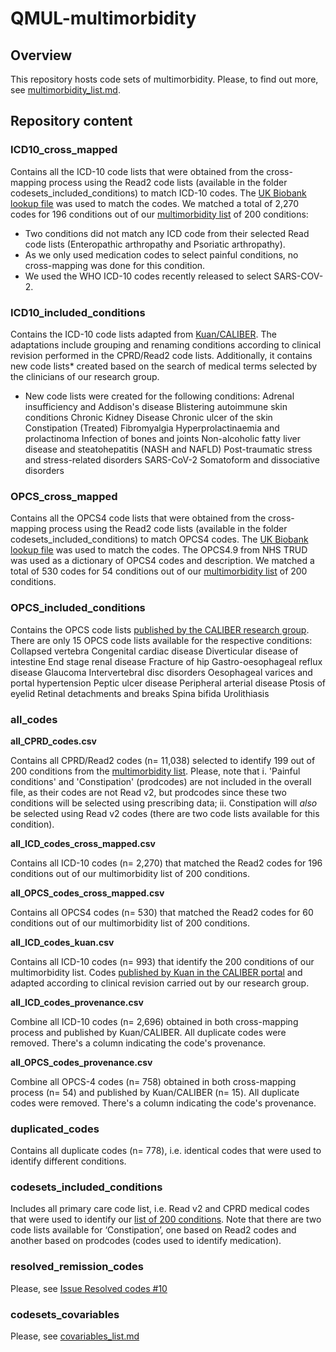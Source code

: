 # QMUL-multimorbidity
## Overview
This repository hosts code sets of multimorbidity. Please, to find out more, see [multimorbidity_list.md](https://github.com/f-eto/qmul-multimorbidity/blob/codesets-included-conditions/multimorbidity_list.md).
>
>
## Repository content
>
>
### ICD10_cross_mapped
Contains all the ICD-10 code lists that were obtained from the cross-mapping process using the Read2 code lists (available in the folder codesets_included_conditions) to match ICD-10 codes. The [UK Biobank lookup file](https://biobank.ctsu.ox.ac.uk/crystal/refer.cgi?id=592) was used to match the codes. 
We matched a total of 2,270 codes for 196 conditions out of our [multimorbidity list](https://github.com/f-eto/qmul-multimorbidity/blob/codesets-included-conditions/multimorbidity_list.md) of 200 conditions:
-	Two conditions did not match any ICD code from their selected Read code lists (Enteropathic arthropathy and Psoriatic arthropathy). 
-	As we only used medication codes to select painful conditions, no cross-mapping was done for this condition. 
-	We used the WHO ICD-10 codes recently released to select SARS-COV-2.
>
>
### ICD10_included_conditions
Contains the ICD-10 code lists adapted from [Kuan/CALIBER](https://www.caliberresearch.org/portal/phenotypes/chronological-map). The adaptations include grouping and renaming conditions according to clinical revision performed in the CPRD/Read2 code lists. Additionally, it contains new code lists* created based on the search of medical terms selected by the clinicians of our research group.  
* New code lists were created for the following conditions:
Adrenal insufficiency and Addison's disease
Blistering autoimmune skin conditions
Chronic Kidney Disease
Chronic ulcer of the skin
Constipation (Treated)
Fibromyalgia
Hyperprolactinaemia and prolactinoma
Infection of bones and joints
Non-alcoholic fatty liver disease and steatohepatitis (NASH and NAFLD)
Post-traumatic stress and stress-related disorders
SARS-CoV-2
Somatoform and dissociative disorders
>
>
### OPCS_cross_mapped
Contains all the OPCS4 code lists that were obtained from the cross-mapping process using the Read2 code lists (available in the folder codesets_included_conditions) to match OPCS4 codes. The [UK Biobank lookup file](https://biobank.ctsu.ox.ac.uk/crystal/refer.cgi?id=592) was used to match the codes. The OPCS4.9 from NHS TRUD was used as a dictionary of OPCS4 codes and description. 
We matched a total of 530 codes for 54 conditions out of our [multimorbidity list](https://github.com/f-eto/qmul-multimorbidity/blob/codesets-included-conditions/multimorbidity_list.md) of 200 conditions.
>
>

### OPCS_included_conditions
Contains the OPCS code lists [published by the CALIBER research group](https://www.caliberresearch.org/portal/phenotypes/chronological-map). There are only 15 OPCS code lists available for the respective conditions: 
Collapsed vertebra
Congenital cardiac disease
Diverticular disease of intestine
End stage renal disease
Fracture of hip
Gastro-oesophageal reflux disease
Glaucoma
Intervertebral disc disorders
Oesophageal varices and portal hypertension 
Peptic ulcer disease
Peripheral arterial disease
Ptosis of eyelid
Retinal detachments and breaks
Spina bifida
Urolithiasis
>
>
### all_codes
>
**all_CPRD_codes.csv**
>
Contains all CPRD/Read2 codes (n= 11,038) selected to identify 199 out of 200 conditions from the [multimorbidity list](https://github.com/f-eto/qmul-multimorbidity/blob/codesets-included-conditions/multimorbidity_list.md). Please, note that i. 'Painful conditions' and 'Constipation' (prodcodes) are not included in the overall file, as their codes are not Read v2, but prodcodes since these two conditions will be selected using prescribing data; ii. Constipation will *also* be selected using Read v2 codes (there are two code lists available for this condition). 
>
>
**all_ICD_codes_cross_mapped.csv**
>
Contains all ICD-10 codes (n= 2,270) that matched the Read2 codes for 196 conditions out of our multimorbidity list of 200 conditions. 
>
>
**all_OPCS_codes_cross_mapped.csv**
>
Contains all OPCS4 codes (n= 530) that matched the Read2 codes for 60 conditions out of our multimorbidity list of 200 conditions. 
>
>
**all_ICD_codes_kuan.csv**
>
Contains all ICD-10 codes (n= 993) that identify the 200 conditions of our multimorbidity list. Codes [published by Kuan in the CALIBER portal](https://www.caliberresearch.org/portal/phenotypes/chronological-map) and adapted according to clinical revision carried out by our research group.
>
>
**all_ICD_codes_provenance.csv**
>
Combine all ICD-10 codes (n= 2,696) obtained in both cross-mapping process and published by Kuan/CALIBER. All duplicate codes were removed. There's a column indicating the code's provenance. 
>
>
**all_OPCS_codes_provenance.csv**
>
Combine all OPCS-4 codes (n= 758) obtained in both cross-mapping process (n= 54) and published by Kuan/CALIBER (n= 15). All duplicate codes were removed. There's a column indicating the code's provenance. 
>
>
### duplicated_codes
Contains all duplicate codes (n= 778), i.e. identical codes that were used to identify different conditions.
>
>
### codesets_included_conditions
Includes all primary care code list, i.e. Read v2 and CPRD medical codes that were used to identify our [list of 200 conditions](https://github.com/f-eto/qmul-multimorbidity/blob/codesets-included-conditions/multimorbidity_list.md). Note that there are two code lists available for ‘Constipation’, one based on Read2 codes and another based on prodcodes (codes used to identify medication).
>
>
### resolved_remission_codes
Please, see [Issue Resolved codes #10](https://github.com/f-eto/qmul-multimorbidity/issues/10)
>
>
### codesets_covariables
Please, see [covariables_list.md](https://github.com/f-eto/qmul-multimorbidity/blob/codesets-covariables/covariables_list.md)

